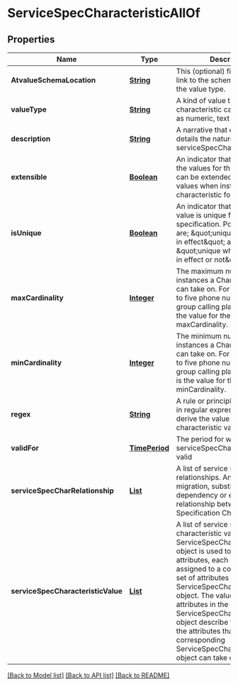 # ServiceSpecCharacteristicAllOf
## Properties

Name | Type | Description | Notes
------------ | ------------- | ------------- | -------------
**AtvalueSchemaLocation** | [**String**](string.md) | This (optional) field provides a link to the schema describing  the value type. | [optional] [default to null]
**valueType** | [**String**](string.md) | A kind of value that the characteristic can take on, such as numeric, text and so forth | [optional] [default to null]
**description** | [**String**](string.md) | A narrative that explains in details the nature of the serviceSpecCharacteristic | [optional] [default to null]
**extensible** | [**Boolean**](boolean.md) | An indicator that specifies that the values for the  characteristic can be extended by adding new values when  instantiating a characteristic for an Entity. | [optional] [default to null]
**isUnique** | [**Boolean**](boolean.md) | An indicator that specifies if a value is unique for the specification. Possible values are; \&quot;unique while value is in effect\&quot; and \&quot;unique whether value is in effect or not\&quot; | [optional] [default to null]
**maxCardinality** | [**Integer**](integer.md) | The maximum number of instances a CharacteristicValue can take on. For example, zero to five phone numbers in a group calling plan, where five is the value for the maxCardinality. | [optional] [default to null]
**minCardinality** | [**Integer**](integer.md) | The minimum number of instances a CharacteristicValue can take on. For example, zero to five phone numbers in a group calling plan, where  zero is the value for the minCardinality. | [optional] [default to null]
**regex** | [**String**](string.md) | A rule or principle represented in regular expression used to derive the value of a characteristic value. | [optional] [default to null]
**validFor** | [**TimePeriod**](TimePeriod.md) | The period for which the serviceSpecCharacteristic is valid | [optional] [default to null]
**serviceSpecCharRelationship** | [**List**](ServiceSpecificationRelationship.md) | A list of service spec char relationships. An aggregation, migration, substitution, dependency or exclusivity relationship between/among Specification Characteristics. | [optional] [default to null]
**serviceSpecCharacteristicValue** | [**List**](ServiceSpecCharacteristicValue.md) | A list of service spec characteristic values. A  ServiceSpecCharacteristicValue object is used to define a set  of attributes, each of which can be assigned to a corresponding  set of attributes in a ServiceSpecCharacteristic object. The  values of the attributes in the ServiceSpecCharacteristicValue  object describe the values of the attributes that a  corresponding ServiceSpecCharacteristic object can take on. | [optional] [default to null]

[[Back to Model list]](../README.md#documentation-for-models) [[Back to API list]](../README.md#documentation-for-api-endpoints) [[Back to README]](../README.md)

